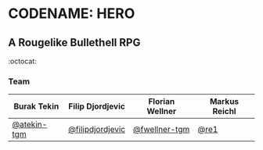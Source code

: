 # CODENAME: HERO
## A Rougelike Bullethell RPG
:octocat:
### Team
Burak Tekin | Filip Djordjevic | Florian Wellner | Markus Reichl
----------- | ---------------- | --------------- | -------------
[@atekin-tgm](http://github.com/atekin-tgm) | [@filipdjordjevic](http://github.com/filipdjordjevic) | [@fwellner-tgm](http://github.com/fwellner-tgm) | [@re1](http://github.com/re1)
